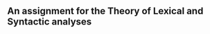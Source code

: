 An assignment for the Theory of Lexical and Syntactic analyses
--------------------------------------------------
